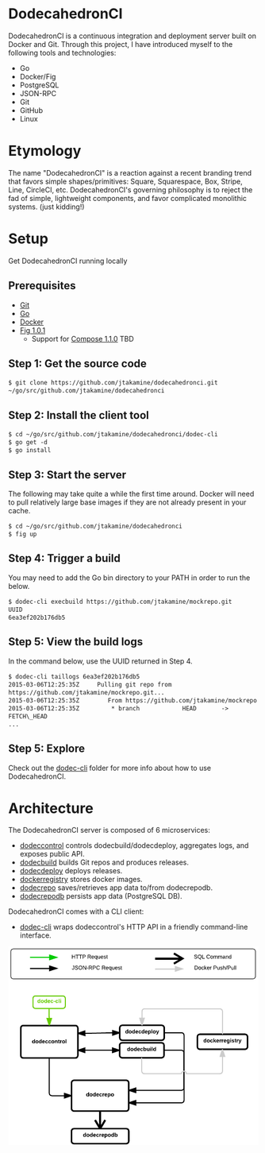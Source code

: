 DodecahedronCI
==============
DodecahedronCI is a continuous integration and deployment server built on Docker and Git.
Through this project, I have introduced myself to the following tools and technologies:
* Go
* Docker/Fig
* PostgreSQL
* JSON-RPC
* Git
* GitHub
* Linux

Etymology
=========
The name "DodecahedronCI" is a reaction against a recent branding trend that favors simple shapes/primitives: Square, Squarespace, Box, Stripe, Line, CircleCI, etc. DodecahedronCI's governing philosophy is to reject the fad of simple, lightweight components, and favor complicated monolithic systems. (just kidding!)

Setup
=====
Get DodecahedronCI running locally

Prerequisites
-------------
* [Git](http://git-scm.com/book/en/v2/Getting-Started-Installing-Git)
* [Go](https://golang.org/doc/install)
* [Docker](https://docs.docker.com/installation/)
* [Fig 1.0.1](http://www.fig.sh/install.html)
  * Support for [Compose 1.1.0](https://github.com/docker/compose/releases) TBD

Step 1: Get the source code
---------------------------

    $ git clone https://github.com/jtakamine/dodecahedronci.git ~/go/src/github.com/jtakamine/dodecahedronci
    
Step 2: Install the client tool
-------------------------------

    $ cd ~/go/src/github.com/jtakamine/dodecahedronci/dodec-cli
    $ go get -d
    $ go install
    
Step 3: Start the server
------------------------
The following may take quite a while the first time around. Docker will need to pull relatively large base images if they are not already present in your cache.

    $ cd ~/go/src/github.com/jtakamine/dodecahedronci
    $ fig up
    
Step 4: Trigger a build
-----------------------
You may need to add the Go bin directory to your PATH in order to run the below.

    $ dodec-cli execbuild https://github.com/jtakamine/mockrepo.git
    UUID
    6ea3ef202b176db5

Step 5: View the build logs
---------------------------
In the command below, use the UUID returned in Step 4.

    $ dodec-cli taillogs 6ea3ef202b176db5
    2015-03-06T12:25:35Z	 Pulling git repo from https://github.com/jtakamine/mockrepo.git...
    2015-03-06T12:25:35Z	    From https://github.com/jtakamine/mockrepo
    2015-03-06T12:25:35Z	     * branch            HEAD       -> FETCH\_HEAD
    ...

Step 5: Explore
---------------
Check out the [dodec-cli](dodec-cli/) folder for more info about how to use DodecahedronCI.

Architecture
============

The DodecahedronCI server is composed of 6 microservices:
* [dodeccontrol](dodeccontrol/) controls dodecbuild/dodecdeploy, aggregates logs, and exposes public API.
* [dodecbuild](dodecbuild/) builds Git repos and produces releases.
* [dodecdeploy](dodecdeploy/) deploys releases.
* [dockerregistry](https://github.com/docker/docker-registry) stores docker images.
* [dodecrepo](dodecrepo/) saves/retrieves app data to/from dodecrepodb.
* [dodecrepodb](dodecrepodb/) persists app data (PostgreSQL DB).

DodecahedronCI comes with a CLI client:
* [dodec-cli](dodec-cli/) wraps dodeccontrol's HTTP API in a friendly command-line interface.

![](arch.png)
